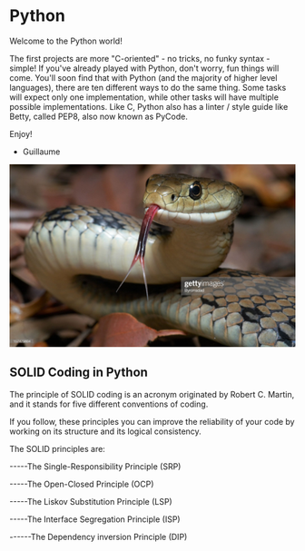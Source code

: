 # Python
Welcome to the Python world!

The first projects are more "C-oriented" - no tricks, no funky syntax - simple!
If you've already played with Python, don't worry, fun things will come.
You'll soon find that with Python (and the majority of higher level languages), there are ten different ways to do the same thing. Some tasks will expect only one implementation, while other tasks will have multiple possible implementations.
Like C, Python also has a linter / style guide like Betty, called PEP8, also now known as PyCode.

Enjoy!

- Guillaume

![alt text](https://github.com/Gifftybabe/alx-higher_level_programming/blob/master/gettyimages-157479804-2048x2048.jpg?raw=true)

## SOLID Coding in Python

The principle of SOLID coding is an acronym originated by Robert C. Martin, and it stands for five different conventions of coding.

If you follow, these principles you can improve the reliability of your code by working on its structure and its logical consistency.

The SOLID principles are:

-----The Single-Responsibility Principle (SRP)

-----The Open-Closed Principle (OCP)

-----The Liskov Substitution Principle (LSP)

-----The Interface Segregation Principle (ISP)

------The Dependency inversion Principle (DIP)
